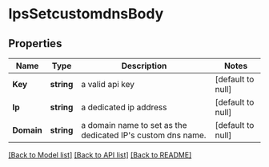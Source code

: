 # IpsSetcustomdnsBody

## Properties
Name | Type | Description | Notes
------------ | ------------- | ------------- | -------------
**Key** | **string** | a valid api key | [default to null]
**Ip** | **string** | a dedicated ip address | [default to null]
**Domain** | **string** | a domain name to set as the dedicated IP&#x27;s custom dns name. | [default to null]

[[Back to Model list]](../README.md#documentation-for-models) [[Back to API list]](../README.md#documentation-for-api-endpoints) [[Back to README]](../README.md)

